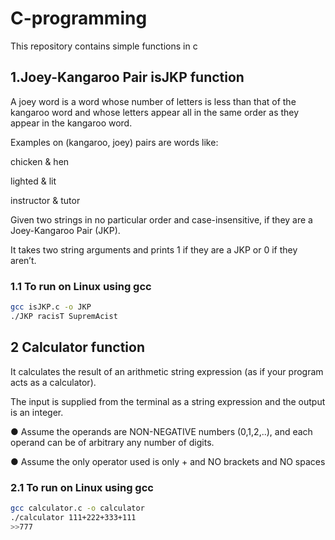 # C-programming

This repository contains simple functions in c

## 1.Joey-Kangaroo Pair isJKP function

A joey word is a word whose number of letters is less than that of the kangaroo word and whose letters appear all in the same order as they appear in the kangaroo word. 

Examples on (kangaroo, joey) pairs are words like:

chicken &  hen

lighted & lit

instructor & tutor

Given two strings in no particular order and case-insensitive, if they are a Joey-Kangaroo Pair (JKP).

It takes two string arguments and prints 1 if they are a JKP or 0 if they aren’t.

### 1.1 To run on Linux using gcc

```bash
gcc isJKP.c -o JKP
./JKP racisT SupremAcist
```
## 2 Calculator function

It calculates the result of an arithmetic string expression (as if your program acts as a calculator). 

The input is supplied from the terminal as a string expression and the output is an integer.

● Assume the operands are NON-NEGATIVE numbers (0,1,2,..), and each operand can be of arbitrary any number of digits.

● Assume the only operator used is only + and NO brackets and NO spaces

### 2.1 To run on Linux using gcc

```bash
gcc calculator.c -o calculator
./calculator 111+222+333+111
>>777
```


